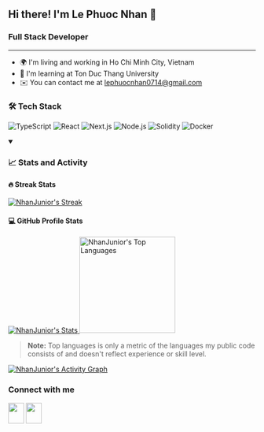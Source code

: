 Hi there! I'm Le Phuoc Nhan 👋
-------------

### Full Stack Developer
-------------

* 🌍  I'm living and working in Ho Chi Minh City, Vietnam
* 🌱  I'm learning at Ton Duc Thang University
* ✉️  You can contact me at [lephuocnhan0714@gmail.com](mailto:lephuocnhan0714@gmail.com)

### 🛠 Tech Stack

<p>
  <img alt="TypeScript" src="https://img.shields.io/badge/-TypeScript-007ACC?style=flat-square&logo=typescript&logoColor=white" />
  <img alt="React" src="https://img.shields.io/badge/-React-45b8d8?style=flat-square&logo=react&logoColor=white" />
  <img alt="Next.js" src="https://img.shields.io/badge/-Next.js-000000?style=flat-square&logo=next.js&logoColor=white" />
  <img alt="Node.js" src="https://img.shields.io/badge/-Node.js-43853d?style=flat-square&logo=Node.js&logoColor=white" />
  <img alt="Solidity" src="https://img.shields.io/badge/-Solidity-363636?style=flat-square&logo=solidity&logoColor=white" />
  <img alt="Docker" src="https://img.shields.io/badge/-Docker-2496ED?style=flat-square&logo=docker&logoColor=white" />
</p>

<details open> 
  <summary>
    <h3>📈 Stats and Activity</h3>
  </summary>
  <h4>🔥 Streak Stats</h4>
  <!-- GitHub Readme Streak Stats - https://github.com/DenverCoder1/github-readme-streak-stats -->
  <p>
    <a href="https://github.com/DenverCoder1/github-readme-streak-stats">
      <img 
        title="🔥 Get streak stats for your profile at git.io/streak-stats" 
        alt="NhanJunior's Streak"
        src="https://github-readme-streak-stats-eight.vercel.app/?user=nhanjunior14&theme=meta-light&hide_border=true&short_numbers=true"
      />
    </a>
  </p>

  <h4>💻 GitHub Profile Stats</h4>
  <!-- https://github.com/anuraghazra/github-readme-stats -->
    <a href="https://github.com/nhanjunior14">
    <img 
      alt="NhanJunior's Stats" 
      src="https://github-readme-stats.vercel.app/api?username=nhanjunior14&hide_border=true&show_icons=true&theme=default&title_color=#2f80ed&text_color=000000&icon_color=#2f80ed&include_all_commits=true&hide_border=true&count_private=true" 
      />
  </a>
  
  <a href="https://github.com/nhanjunior14">
    <img 
      alt="NhanJunior's Top Languages" 
      src="https://github-readme-stats.vercel.app/api/top-langs/?username=nhanjunior14&langs_count=8&layout=compact&hide_border=true&hide_progress=true&hide=Less" height="195px"
      />
  </a>
  <br/>
  
> <b>Note:</b> Top languages is only a metric of the languages my public code consists of and doesn't reflect experience or skill level.
  <!-- https://github.com/ashutosh00710/github-readme-activity-graph -->
  <a href="https://github.com/nhanjunior14">
    <img 
      alt="NhanJunior's Activity Graph" 
      src="https://github-readme-activity-graph.vercel.app/graph/?username=nhanjunior14&theme=minimal&hide_border=true" 
      />
  </a>
</details>
<!-- https://cwallet.com/t/51Z8YCYG -->

### Connect with me

<p align="left"> 
    <a href="https://www.linkedin.com/in/nh%c3%a2n-l%c3%aa-237626270/" target="_blank" rel="noreferrer"><img src="https://raw.githubusercontent.com/danielcranney/readme-generator/main/public/icons/socials/linkedin.svg" width="32" height="42" /></a> 
  <a href="https://www.facebook.com/lenhan2806/" target="_blank" rel="noreferrer"><img src="https://raw.githubusercontent.com/danielcranney/readme-generator/main/public/icons/socials/facebook.svg" width="32" height="42" /></a>
</p>
